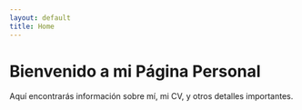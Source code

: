 ```yaml
---
layout: default
title: Home
---
```


# Bienvenido a mi Página Personal

Aquí encontrarás información sobre mí, mi CV, y otros detalles importantes.
